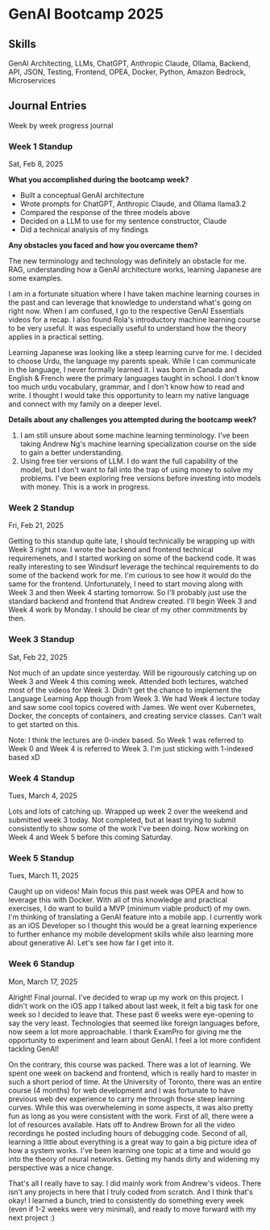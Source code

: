 # GenAI Bootcamp 2025

## Skills
GenAI Architecting, LLMs, ChatGPT, Anthropic Claude, Ollama, Backend, API, JSON, Testing, Frontend, OPEA, Docker, Python, Amazon Bedrock, Microservices

## Journal Entries

Week by week progress journal

### Week 1 Standup
Sat, Feb 8, 2025

**What you accomplished during the bootcamp week?**
- Built a conceptual GenAI architecture
- Wrote prompts for ChatGPT, Anthropic Claude, and Ollama llama3.2
- Compared the response of the three models above
- Decided on a LLM to use for my sentence constructor, Claude
- Did a technical analysis of my findings

**Any obstacles you faced and how you overcame them?**

The new terminology and technology was definitely an obstacle for me. RAG, understanding how a GenAI architecture works, learning Japanese are some examples. 

I am in a fortunate situation where I have taken machine learning courses in the past and can leverage that knowledge to understand what's going on right now. When I am confused, I go to the respective GenAI Essentials videos for a recap. I also found Rola's introductory machine learning course to be very useful. It was especially useful to understand how the theory applies in a practical setting.

Learning Japanese was looking like a steep learning curve for me. I decided to choose Urdu, the language my parents speak. While I can communicate in the language, I never formally learned it. I was born in Canada and English & French were the primary languages taught in school. I don't know too much urdu vocabulary, grammar, and I don't know how to read and write. I thought I would take this opportunity to learn my native language and connect with my family on a deeper level.

**Details about any challenges you attempted during the bootcamp week?**

1. I am still unsure about some machine learning terminology. I've been taking Andrew Ng's machine learning specialization course on the side to gain a better understanding.
2. Using free tier versions of LLM. I do want the full capability of the model, but I don't want to fall into the trap of using money to solve my problems. I've been exploring free versions before investing into models with money. This is a work in progress.

### Week 2 Standup
Fri, Feb 21, 2025

Getting to this standup quite late, I should technically be wrapping up with Week 3 right now. I wrote the backend and frontend technical requiremenets, and I started working on some of the backend code. It was really interesting to see Windsurf leverage the techincal requirements to do some of the backend work for me. I'm curious to see how it would do the same for the frontend. Unfortunately, I need to start moving along with Week 3 and then Week 4 starting tomorrow. So I'll probably just use the standard backend and frontend that Andrew created. I'll begin Week 3 and Week 4 work by Monday. I should be clear of my other commitments by then.

### Week 3 Standup
Sat, Feb 22, 2025

Not much of an update since yesterday. Will be rigourously catching up on Week 3 and Week 4 this coming week. Attended both lectures, watched most of the videos for Week 3. Didn't get the chance to implement the Language Learning App though from Week 3. We had Week 4 lecture today and saw some cool topics covered with James. We went over Kubernetes, Docker, the concepts of containers, and creating service classes. Can't wait to get started on this.

Note: I think the lectures are 0-index based. So Week 1 was referred to Week 0 and Week 4 is referred to Week 3. I'm just sticking with 1-indexed based xD

### Week 4 Standup
Tues, March 4, 2025

Lots and lots of catching up. Wrapped up week 2 over the weekend and submitted week 3 today. Not completed, but at least trying to submit consistently to show some of the work I've been doing. Now working on Week 4 and Week 5 before this coming Saturday.

### Week 5 Standup
Tues, March 11, 2025

Caught up on videos! Main focus this past week was OPEA and how to leverage this with Docker. With all of this knowledge and practical exercises, I do want to build a MVP (minimum viable product) of my own. I'm thinking of translating a GenAI feature into a mobile app. I currently work as an iOS Developer so I thought this would be a great learning experience to further enhance my mobile development skills while also learning more about generative AI. Let's see how far I get into it. 

### Week 6 Standup
Mon, March 17, 2025

Alright! Final journal. I've decided to wrap up my work on this project. I didn't work on the iOS app I talked about last week, it felt a big task for one week so I decided to leave that. These past 6 weeks were eye-opening to say the very least. Technologies that seemed like foreign languages before, now seem a lot more approachable. I thank ExamPro for giving me the opportunity to experiment and learn about GenAI. I feel a lot more confident tackling GenAI! 

On the contrary, this course was packed. There was a lot of learning. We spent one week on backend and frontend, which is really hard to master in such a short period of time. At the University of Toronto, there was an entire course (4 months) for web development and I was fortunate to have previous web dev experience to carry me through those steep learning curves. While this was overwheleming in some aspects, it was also pretty fun as long as you were consistent with the work. First of all, there were a lot of resources available. Hats off to Andrew Brown for all the video recordings he posted including hours of debugging code. Second of all, learning a little about everything is a great way to gain a big picture idea of how a system works. I've been learning one topic at a time and would go into the theory of neural networks. Getting my hands dirty and widening my perspective was a nice change. 

That's all I really have to say. I did mainly work from Andrew's videos. There isn't any projects in here that I truly coded from scratch. And I think that's okay! I learned a bunch, tried to consistently do something every week (even if 1-2 weeks were very minimal), and ready to move forward with my next project :)
